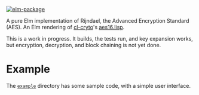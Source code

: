 [![elm-package](https://img.shields.io/badge/elm-1.0.0-blue.svg)](http://package.elm-lang.org/packages/billstclair/elm-aes/latest)

A pure Elm implementation of Rijndael, the Advanced Encryption Standard (AES). An Elm rendering of [cl-cryto](https://github.com/billstclair/cl-crypto)'s [aes16.lisp](https://github.com/billstclair/cl-crypto/blob/master/source/aes16.lisp).

This is a work in progress. It builds, the tests run, and key expansion works, but encryption, decryption, and block chaining is not yet done.

# Example

The [`example`](https://github.com/billstclair/elm-aes/tree/master/example) directory has some sample code, with a simple user interface.
